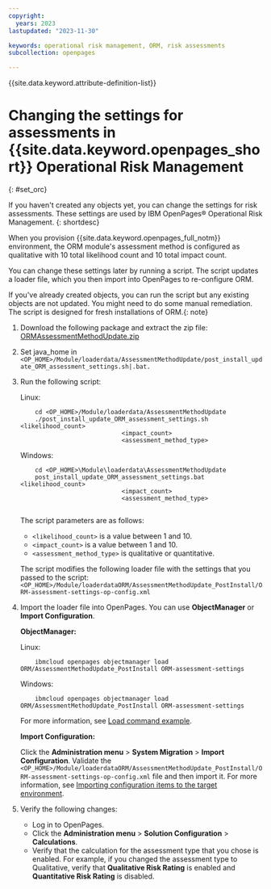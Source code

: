 ```yaml
---
copyright:
  years: 2023
lastupdated: "2023-11-30"

keywords: operational risk management, ORM, risk assessments
subcollection: openpages

---
```

{{site.data.keyword.attribute-definition-list}}

# Changing the settings for assessments in {{site.data.keyword.openpages_short}} Operational Risk Management
{: #set_orc}

If you haven't created any objects yet, you can change the settings for risk assessments. These settings are used by IBM OpenPages® Operational Risk Management.
{: shortdesc}

When you provision {{site.data.keyword.openpages_full_notm}} environment, the ORM module's assessment method is configured as qualitative with 10 total likelihood count and 10 total impact count.

You can change these settings later by running a script. The script updates a loader file, which you then import into OpenPages to re-configure ORM.

If you've already created objects, you can run the script but any existing objects are not updated. You might need to do some manual remediation. The script is designed for fresh installations of ORM.{: note}

1. Download the following package and extract the zip file: [ORMAssessmentMethodUpdate.zip](https://github.ibm.com/OpenPages/backlog/files/1248551/ORMAssessmentMethodUpdate.zip) 
2. Set java_home in `<OP_HOME>/Module/loaderdata/AssessmentMethodUpdate/post_install_update_ORM_assessment_settings.sh|.bat.`
3. Run the following script:

    Linux:
    ```console
        cd <OP_HOME>/Module/loaderdata/AssessmentMethodUpdate 
        ./post_install_update_ORM_assessment_settings.sh <likelihood_count>
                                <impact_count>
                                <assessment_method_type>                     
    ```

    Windows:
    ```console
        cd <OP_HOME>\Module\loaderdata\AssessmentMethodUpdate 
        post_install_update_ORM_assessment_settings.bat <likelihood_count>
                                <impact_count>
                                <assessment_method_type>
                                
    ```

    The script parameters are as follows: 
    - `<likelihood_count>` is a value between 1 and 10.
    - `<impact_count>` is a value between 1 and 10.
    - `<assessment_method_type>` is qualitative or quantitative.

    The script modifies the following loader file with the settings that you passed to the script: `<OP_HOME>/Module/loaderdataORM/AssessmentMethodUpdate_PostInstall/ORM-assessment-settings-op-config.xml`

4. Import the loader file into OpenPages. You can use **ObjectManager** or **Import Configuration**.

    **ObjectManager:**

    Linux: 
    ```console 
        ibmcloud openpages objectmanager load ORM/AssessmentMethodUpdate_PostInstall ORM-assessment-settings
    ```

    Windows:
    ```console
        ibmcloud openpages objectmanager load ORM/AssessmentMethodUpdate_PostInstall ORM-assessment-settings
    ```
    For more information, see [Load command example](https://www.ibm.com/docs/en/openpages/9.0.0?topic=commands-load-command-example).

    **Import Configuration:**

    Click the **Administration menu** > **System Migration** > **Import Configuration**. Validate the `<OP_HOME>/Module/loaderdataORM/AssessmentMethodUpdate_PostInstall/ORM-assessment-settings-op-config.xml` file and then import it.
    For more information, see [Importing configuration items to the target environment](https://www.ibm.com/docs/en/openpages/9.0.0?topic=environments-importing-configuration-items-target-environment).

5. Verify the following changes:
   - Log in to OpenPages.
   - Click the **Administration menu** > **Solution Configuration** > **Calculations**.
   - Verify that the calculation for the assessment type that you chose is enabled.
    For example, if you changed the assessment type to Qualitative, verify that **Qualitative Risk Rating** is enabled and **Quantitative Risk Rating** is disabled.

<!--6. Update the deploy.properties files with the new values for ORM.
    - Open the `<op_installer>/src/deployment/<deployment_name>/deploy.properties` file in a text editor.
    - Update the following properties:

    ```text
        module_assessment_method =
        module_likelihood_count =
        module_impact_count =
    ```
--> 


